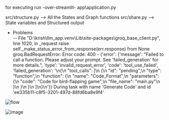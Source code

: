 for executing run -over-streamlit- app\application.py<br>

src/structure.py --> All the States and Graph functions
src/share.py --> State variables and Structured output

- Problems <br>
-- File "D:\krish\llm_app\.venv\Lib\site-packages\groq\_base_client.py", line 1020, in _request
    raise self._make_status_error_from_response(err.response) from None
groq.BadRequestError: Error code: 400 - {'error': {'message': "Failed to call a function. Please adjust your prompt. See 'failed_generation' for more details.", 'type': 'invalid_request_error', 'code': 'tool_use_failed', 'failed_generation': '<tool-use>\n{\n  "tool_calls": [\n    {\n      "id": "pending",\n      "type": "function",\n      "function": {\n        "name": "Code_Format",\n        "parameters": {\n          "code": "Code for bird-flapping game",\n          "file_name": "main.py"\n        }\n      }\n    }\n  ]\n}\n</tool-use>'}}
During task with name 'Generate Code' and id 'ee335b11-c8f5-3201-497d-88fd6ba8e9f4'<br>

![flow](https://github.com/user-attachments/assets/581cbe1d-1bd7-4038-b1bb-492a50b783b2)

![image](https://github.com/user-attachments/assets/4b922e8f-2828-48b0-b746-7c93315688a6)

